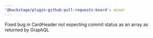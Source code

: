 ```yaml
---
'@backstage/plugin-github-pull-requests-board': minor
---
```


Fixed bug in CardHeader not expecting commit status as an array as returned by GraphQL
